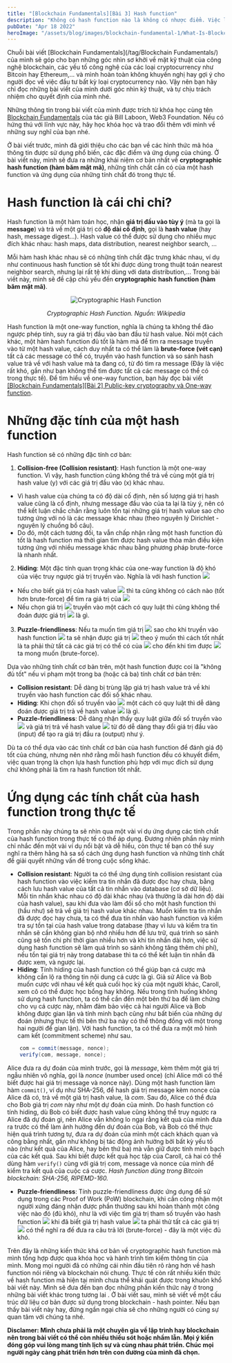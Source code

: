 ```yaml
---
title: "[Blockchain Fundamentals][Bài 3] Hash function"
description: "Không có hash function nào là không có nhược điểm. Việc lựa chọn hash function phụ thuộc vào độ phù hợp của hash function đó với mục đích công việc cần sử dụng."
pubDate: "Apr 18 2022"
heroImage: "/assets/blog/images/blockchain-fundamental-1/What-Is-Blockchain-Infographic.jpg"
---
```


Chuỗi bài viết [Blockchain Fundamentals](/tag/Blockchain Fundamentals/) của mình sẽ góp cho bạn những góc nhìn sơ khởi về mặt kỹ thuật của công nghệ blockchain, các yếu tố công nghệ của các loại cryptocurrency như Bitcoin hay Ethereum,... và mình hoàn toàn không khuyến nghị hay gợi ý cho người đọc về việc đầu tư bất kỳ loại cryptocurrency nào. Vậy nên bạn hãy chỉ đọc những bài viết của mình dưới góc nhìn kỹ thuật, và tự chịu trách nhiệm cho quyết định của mình nhé.

Những thông tin trong bài viết của mình được trích từ khóa học cùng tên [Blockchain Fundamentals](https://www.youtube.com/playlist?list=PLxVihxZC42nF_MCN9PTvZMIifRjx9cZ2J) của tác giả Bill Laboon, Web3 Foundation. Nếu có hứng thú với lĩnh vực này, hãy học khóa học và trao đổi thêm với mình về những suy nghĩ của bạn nhé.

Ở bài viết trước, mình đã giới thiệu cho các bạn về các hình thức mã hóa thông tin được sử dụng phổ biến, các đặc điểm và ứng dụng của chúng. Ở bài viết này, mình sẽ đưa ra những khái niệm cơ bản nhất về **cryptographic hash function (hàm băm mật mã)**, những tính chất cần có của một hash function và ứng dụng của những tính chất đó trong thực tế.

# Hash function là cái chi chi?

Hash function là một hàm toán học, nhận **giá trị đầu vào tùy ý** (mà ta gọi là **message**) và trả về một giá trị có **độ dài cố định**, gọi là **hash value** (hay hash, message digest...). Hash value có thể được sử dụng cho nhiều mục đích khác nhau: hash maps, data distribution, nearest neighbor search, …

Mỗi hàm hash khác nhau sẽ có những tính chất đặc trưng khác nhau, ví dụ như continuous hash function sẽ tốt khi được dùng trong thuật toán nearest neighbor search, nhưng lại rất tệ khi dùng với data distribution,... Trong bài viết này, mình sẽ đề cập chủ yếu đến **cryptographic hash function (hàm băm mật mã)**.

<div align="center">
    <img src="/assets/blog/images/blockchain-fundamental-3/cryptographic_hash_function.png" alt="Cryptographic Hash Function"/>
    <p><i>Cryptographic Hash Function. Nguồn: Wikipedia</i></p>
</div>

Hash function là một one-way function, nghĩa là chúng ta không thể đảo ngược phép tính, suy ra giá trị đầu vào ban đầu từ hash value. Nói một cách khác, một hàm hash function đủ tốt là hàm mà để tìm ra message truyền vào từ một hash value, cách duy nhất ta có thể làm là **brute-force (vét cạn)** tất cả các message có thể có, truyền vào hash function và so sánh hash value trả về với hash value mà ta đang có, từ đó tìm ra message (Đây là việc rất khó, gần như bạn không thể tìm được tất cả các message có thể có trong thực tế). Để tìm hiểu về one-way function, bạn hãy đọc bài viết [[Blockchain Fundamentals][Bài 2] Public-key cryptography và One-way function](/2022/02/Blockchain-Fundamentals-Public-key-cryptography-One-way-function/).

# Những đặc tính của một hash function

Hash function sẽ có những đặc tính cơ bản:

1. **Collision-free (Collision resistant)**: Hash function là một one-way function. Vì vậy, hash function cũng không thể trả về cùng một giá trị hash value (y) với các giá trị đầu vào (x) khác nhau.

- Vì hash value của chúng ta có độ dài cố định, nên số lượng giá trị hash value cũng là cố định, nhưng message đầu vào của ta lại là tùy ý, nên có thể kết luận chắc chắn rằng luôn tồn tại những giá trị hash value sao cho tương ứng với nó là các message khác nhau (theo nguyên lý Dirichlet - nguyên lý chuồng bồ câu).
- Do đó, một cách tương đối, ta vẫn chấp nhận rằng một hash function đủ tốt là hash function mà thời gian tìm được hash value thỏa mãn điều kiện tương ứng với nhiều message khác nhau bằng phương pháp brute-force là nhanh nhất.

2. **Hiding**: Một đặc tính quan trọng khác của one-way function là độ khó của việc truy ngược giá trị truyền vào. Nghĩa là với hash function ![](<https://latex.codecogs.com/svg.latex?\small\color{white}y=f(x)>)

- Nếu cho biết giá trị của hash value ![](https://latex.codecogs.com/svg.latex?\small\color{white}y) thì ta cũng không có cách nào (tốt hơn brute-force) để tìm ra giá trị của ![](https://latex.codecogs.com/svg.latex?\small\color{white}x)
- Nếu chọn giá trị ![](https://latex.codecogs.com/svg.latex?\small\color{white}x) truyền vào một cách có quy luật thì cũng không thể đoán được giá trị ![](https://latex.codecogs.com/svg.latex?\small\color{white}y) là gì.

3. **Puzzle-friendliness**: Nếu ta muốn tìm giá trị ![](https://latex.codecogs.com/svg.latex?\small\color{white}x) sao cho khi truyền vào hash function ![](<https://latex.codecogs.com/svg.latex?\small\color{white}y=f(x)>) ta sẽ nhận được giá trị ![](https://latex.codecogs.com/svg.latex?\small\color{white}y) theo ý muốn thì cách tốt nhất là ta phải thử tất cả các giá trị có thể có của ![](https://latex.codecogs.com/svg.latex?\small\color{white}x) cho đến khi tìm được ![](https://latex.codecogs.com/svg.latex?\small\color{white}y) ta mong muốn (brute-force).

Dựa vào những tính chất cơ bản trên, một hash function được coi là "không đủ tốt" nếu vi phạm một trong ba (hoặc cả ba) tính chất cơ bản trên:

- **Collision resistant**: Dễ dàng bị trùng lặp giá trị hash value trả về khi truyền vào hash function các đối số khác nhau.
- **Hiding**: Khi chọn đối số truyền vào ![](https://latex.codecogs.com/svg.latex?\small\color{white}x) một cách có quy luật thì dễ dàng đoán được giá trị trả về hash value ![](https://latex.codecogs.com/svg.latex?\small\color{white}y) là gì.
- **Puzzle-friendliness**: Dễ dàng nhận thấy quy luật giữa đối số truyền vào ![](https://latex.codecogs.com/svg.latex?\small\color{white}x) và giá trị trả về hash value ![](https://latex.codecogs.com/svg.latex?\small\color{white}y) từ đó dễ dàng thay đổi giá trị đầu vào (input) để tạo ra giá trị đầu ra (output) như ý.

Dù ta có thể dựa vào các tính chất cơ bản của hash function để đánh giá độ tốt của chúng, nhưng nên nhớ rằng mỗi hash function đều có khuyết điểm, việc quan trọng là chọn lựa hash function phù hợp với mục đích sử dụng chứ không phải là tìm ra hash function tốt nhất.

# Ứng dụng các tính chất của hash function trong thực tế

Trong phần này chúng ta sẽ nhìn qua một vài ví dụ ứng dụng các tính chất của hash function trong thực tế có thể áp dụng. Đương nhiên phần này mình chỉ nhắc đến một vài ví dụ nổi bật và dễ hiểu, còn thực tế bạn có thể suy nghĩ ra thêm hằng hà sa số cách ứng dụng hash function và những tính chất để giải quyết những vấn đề trong cuộc sống khác.

- **Collision resistant**: Người ta có thể ứng dụng tính collision resistant của hash function vào việc kiểm tra tin nhắn đã được đọc hay chưa, bằng cách lưu hash value của tất cả tin nhắn vào database (cơ sở dữ liệu). Mỗi tin nhắn khác nhau có độ dài khác nhau (và thường là dài hơn độ dài của hash value), sau khi đưa vào làm đối số cho một hash function thì (hầu như) sẽ trả về giá trị hash value khác nhau. Muốn kiểm tra tin nhắn đã được đọc hay chưa, ta có thể đưa tin nhắn vào hash function và kiểm tra sự tồn tại của hash value trong database (thay vì lưu và kiểm tra tin nhắn sẽ cần không gian bộ nhớ nhiều hơn để lưu trữ, quá trình so sánh cũng sẽ tốn chi phí thời gian nhiều hơn và khi tin nhắn dài hơn, việc sử dụng hash function sẽ làm quá trình so sánh không tăng thêm chi phí), nếu tồn tại giá trị này trong database thì ta có thể kết luận tin nhắn đã được xem, và ngược lại.
- **Hiding**: Tính hiding của hash function có thể giúp bạn cá cược mà không cần lộ ra thông tin nội dung cá cược là gì. Giả sử Alice và Bob muốn cược với nhau về kết quả cuối học kỳ của một người khác, Caroll, xem cô có thể được học bổng hay không. Nếu trong tình huống không sử dụng hash function, ta có thể cần đến một bên thứ ba để làm chứng cho vụ cá cược này, nhằm đảm bảo việc cả hai người Alice và Bob không được gian lận và tính minh bạch cũng như bất biến của những dự đoán (nhưng thực tế thì bên thứ ba này có thể thông đồng với một trong hai người để gian lận). Với hash function, ta có thể đưa ra một mô hình cam kết (commitment scheme) như sau.
  <br/>

```c#
    com = commit(message, nonce);
    verify(com, message, nonce);
```

Alice đưa ra dự đoán của mình trước, gọi là _message_, kèm thêm một giá trị ngẫu nhiên vô nghĩa, gọi là _nonce_ (number used once) (chỉ Alice mới có thể biết được hai giá trị message và nonce này). Dùng một hash function làm hàm <code>commit()</code>, ví dụ như SHA-256, để hash giá trị message kèm nonce của Alice đã có, trả về một giá trị hash value, là _com_. Sau đó, Alice có thể đưa cho Bob giá trị _com_ này như một dự đoán của mình. Do hash function có tính hiding, dù Bob có biết được hash value cũng không thể truy ngược ra Alice đã dự đoán gì, nên Alice vẫn không lo ngại rằng kết quả của mình đưa ra trước có thể làm ảnh hưởng đến dự đoán của Bob, và Bob có thể thực hiện quá trình tương tự, đưa ra dự đoán của mình một cách khách quan và công bằng nhất, gần như không bị tác động ảnh hưởng bởi bất kỳ yếu tố nào (như kết quả của Alice, hay bên thứ ba) mà vẫn giữ được tính minh bạch của các kết quả. Sau khi biết được kết quả học tập của Caroll, cả hai có thể dùng hàm <code>verify()</code> cùng với giá trị com, message và nonce của mình để kiểm tra kết quả của cuộc cá cược.
_Hash function dùng trong Bitcoin blockchain: SHA-256, RIPEMD-160._

- **Puzzle-friendliness**: Tính puzzle-friendliness được ứng dụng để sử dụng trong các Proof of Work (PoW) blockchain, khi cần công nhận một người xứng đáng nhận được phần thưởng sau khi hoàn thành một công việc nào đó (đủ khó), như là với việc tìm giá trị tham số truyền vào hash function ![](<https://latex.codecogs.com/svg.latex?\small\color{white}y=H(x)>) khi đã biết giá trị hash value ![](https://latex.codecogs.com/svg.latex?\small\color{white}y) ta phải thử tất cả các giá trị ![](https://latex.codecogs.com/svg.latex?\small\color{white}x) có thể nghĩ ra đế đưa ra câu trả lời (brute-force) - đây là một việc đủ khó.

Trên đây là những kiến thức khá cơ bản về cryptographic hash function mà mình tổng hợp được qua khóa học và hành trình tìm kiếm thông tin của mình. Mong mọi người đã có những cái nhìn đầu tiên rõ ràng hơn về hash function nói riêng và blockchain nói chung. Thực tế còn rất nhiều kiến thức về hash function mà hiện tại mình chưa thể khái quát được trong khuôn khổ bài viết này. Mình sẽ đưa đến bạn đọc những phần kiến thức này ở trong những bài viết khác trong tương lai . Ở bài viết sau, mình sẽ viết về một cấu trúc dữ liệu cơ bản được sử dụng trong blockchain - hash pointer. Nếu bạn thấy bài viết này hay, đừng ngần ngại chia sẽ cho những người có cùng sự quan tâm với chúng ta nhé.

**Disclamer: Mình chưa phải là một chuyên gia về lập trình hay blockchain nên trong bài viết có thể còn nhiều thiếu sót hoặc nhầm lẫn. Mọi ý kiến đóng góp vui lòng mang tính lịch sự và cùng nhau phát triển. Chúc mọi người ngày càng phát triển hơn trên con đường của mình đã chọn.**
